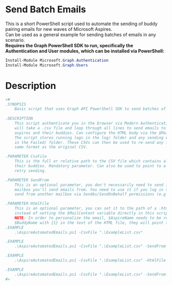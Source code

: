 # Send Batch Emails
This is a short PowerShell script used to automate the sending of buddy pairing emails for new waves of Microsoft Aspires.  
Can be used as a general example for sending batches of emails in any scenario.  
**Requires the Graph PowerShell SDK to run, specifically the Authentication and User modules, which can be installed via PowerShell:**
```PowerShell
Install-Module Microsoft.Graph.Authentication
Install-Module Microsoft.Graph.Users
```
# Description
```PowerShell
<#
.SYNOPSIS
    Basic script that uses Graph API PowerShell SDK to send batches of emails.
    
.DESCRIPTION
    This script authenticate you in the browser via Modern Authentication, then 
    will take a .csv file and loop through all lines to send emails to the new 
    aspires and their buddies. Can configure the HTML body via the $MailContent variable.
    The script stores running logs in the log/ folder and any sending errors in new CSV files 
    in the Failed/ folder. These CSVs can then be used to re-send any failed emails, they use the
    same format as the original CSV.

.PARAMETER CsvFile
    This is the full or relative path to the CSV file which contains all pairs of new Aspires and 
    their buddies. Mandatory parameter. Can also be used to point to a CSV of failed recipients to 
    retry sending.

.PARAMETER SendFrom
    This is an optional parameter, you don't necessarily need to send it if you authenticate to the 
    mailbox you'll send emails from. You need to use it if you log in to one mailbox and wish to 
    send from another mailbox via SendAs/SendOnBehalf permissions (e.g from a shared mailbox).

.PARAMETER HtmlFile
    This is an optional parameter, you can set it to the path of a .html template is saved, to be used
    instead of setting the $MailContent variable directly in this script.
    NOTE: In order to personalize the email, $AspireName needs to be replaced with {0} and 
    $BuddyName with {1} in the text of the HTML file, they will point to the Aspires' and buddies' names.
.EXAMPLE
    .\AspireAutomatedEmails.ps1 -CsvFile ".\ExampleList.csv"

.EXAMPLE
    .\AspireAutomatedEmails.ps1 -CsvFile ".\ExampleList.csv" -SendFrom user@example.com 

.EXAMPLE
    .\AspireAutomatedEmails.ps1 -CsvFile ".\ExampleList.csv" -HtmlFile ".\ExampleHtml.html"    

.EXAMPLE
    .\AspireAutomatedEmails.ps1 -CsvFile ".\ExampleList.csv" -SendFrom user@example.com -HtmlFile ".\ExampleHtml.html"
#>
